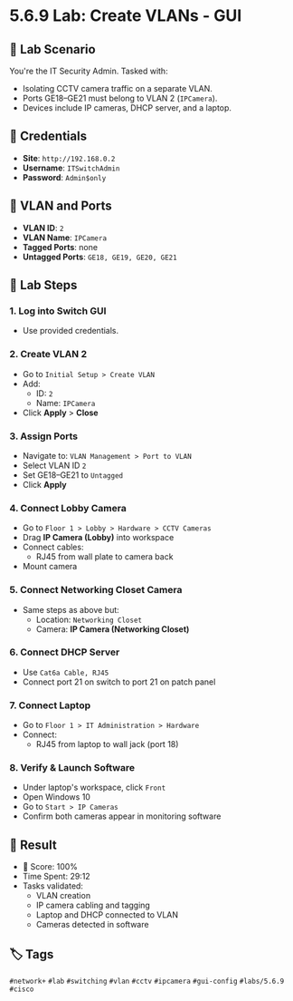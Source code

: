 # 5.6.9 Lab: Create VLANs - GUI

## 🧪 Lab Scenario

You're the IT Security Admin. Tasked with:
- Isolating CCTV camera traffic on a separate VLAN.
- Ports GE18–GE21 must belong to VLAN 2 (`IPCamera`).
- Devices include IP cameras, DHCP server, and a laptop.

## 🔐 Credentials

- **Site**: `http://192.168.0.2`
- **Username**: `ITSwitchAdmin`
- **Password**: `Admin$only`

## 🔧 VLAN and Ports

- **VLAN ID**: `2`
- **VLAN Name**: `IPCamera`
- **Tagged Ports**: none
- **Untagged Ports**: `GE18, GE19, GE20, GE21`

## 🧭 Lab Steps

### 1. Log into Switch GUI
- Use provided credentials.

### 2. Create VLAN 2
- Go to `Initial Setup > Create VLAN`
- Add:
  - ID: `2`
  - Name: `IPCamera`
- Click **Apply** > **Close**

### 3. Assign Ports
- Navigate to: `VLAN Management > Port to VLAN`
- Select VLAN ID `2`
- Set GE18–GE21 to `Untagged`
- Click **Apply**

### 4. Connect Lobby Camera
- Go to `Floor 1 > Lobby > Hardware > CCTV Cameras`
- Drag **IP Camera (Lobby)** into workspace
- Connect cables:
  - RJ45 from wall plate to camera back
- Mount camera

### 5. Connect Networking Closet Camera
- Same steps as above but:
  - Location: `Networking Closet`
  - Camera: **IP Camera (Networking Closet)**

### 6. Connect DHCP Server
- Use `Cat6a Cable, RJ45`
- Connect port 21 on switch to port 21 on patch panel

### 7. Connect Laptop
- Go to `Floor 1 > IT Administration > Hardware`
- Connect:
  - RJ45 from laptop to wall jack (port 18)

### 8. Verify & Launch Software
- Under laptop's workspace, click `Front`
- Open Windows 10
- Go to `Start > IP Cameras`
- Confirm both cameras appear in monitoring software

## 🏁 Result

- 💯 Score: 100%
- Time Spent: 29:12
- Tasks validated:
  - VLAN creation
  - IP camera cabling and tagging
  - Laptop and DHCP connected to VLAN
  - Cameras detected in software

## 🏷️ Tags

`#network+` `#lab` `#switching` `#vlan` `#cctv` `#ipcamera` `#gui-config` `#labs/5.6.9` `#cisco`

